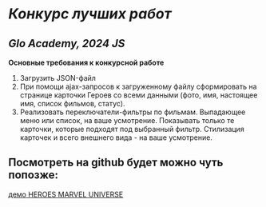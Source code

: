 # _Конкурс лучших работ_
## _Glo Academy, 2024 JS_

**Основные требования к конкурсной работе**
1) Загрузить JSON-файл
2) При помощи ajax-запросов к загруженному файлу сформировать на странице карточки Героев со всеми данными 
(фото, имя, настоящее имя, список фильмов, статус). 
3) Реализовать переключатели-фильтры по фильмам. Выпадающее меню или список, на ваше усмотрение. Показывать только те карточки, которые подходят под выбранный фильтр. 
Стилизация карточек и всего внешнего вида - на ваше усмотрение.

## Посмотреть на github будет можно чуть попозже:

[демо HEROES MARVEL UNIVERSE](https://slesareva-gala.github.io/heroesMarvelUniverse/)
